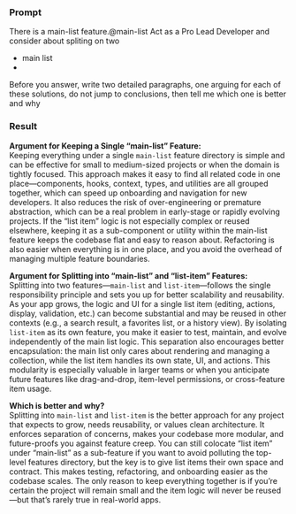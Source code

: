 ### Prompt

There is a main-list feature.@main-list 
Act as a Pro Lead Developer and consider about spliting on two
- main list
- <list item>

Before you answer, write two detailed paragraphs, one arguing for each of these solutions, do not jump to conclusions, then tell me which one is better and why

### Result

**Argument for Keeping a Single “main-list” Feature:**  
Keeping everything under a single `main-list` feature directory is simple and can be effective for small to medium-sized projects or when the domain is tightly focused. This approach makes it easy to find all related code in one place—components, hooks, context, types, and utilities are all grouped together, which can speed up onboarding and navigation for new developers. It also reduces the risk of over-engineering or premature abstraction, which can be a real problem in early-stage or rapidly evolving projects. If the “list item” logic is not especially complex or reused elsewhere, keeping it as a sub-component or utility within the main-list feature keeps the codebase flat and easy to reason about. Refactoring is also easier when everything is in one place, and you avoid the overhead of managing multiple feature boundaries.

**Argument for Splitting into “main-list” and “list-item” Features:**  
Splitting into two features—`main-list` and `list-item`—follows the single responsibility principle and sets you up for better scalability and reusability. As your app grows, the logic and UI for a single list item (editing, actions, display, validation, etc.) can become substantial and may be reused in other contexts (e.g., a search result, a favorites list, or a history view). By isolating `list-item` as its own feature, you make it easier to test, maintain, and evolve independently of the main list logic. This separation also encourages better encapsulation: the main list only cares about rendering and managing a collection, while the list item handles its own state, UI, and actions. This modularity is especially valuable in larger teams or when you anticipate future features like drag-and-drop, item-level permissions, or cross-feature item usage.

**Which is better and why?**  
Splitting into `main-list` and `list-item` is the better approach for any project that expects to grow, needs reusability, or values clean architecture. It enforces separation of concerns, makes your codebase more modular, and future-proofs you against feature creep. You can still colocate “list item” under “main-list” as a sub-feature if you want to avoid polluting the top-level features directory, but the key is to give list items their own space and contract. This makes testing, refactoring, and onboarding easier as the codebase scales. The only reason to keep everything together is if you’re certain the project will remain small and the item logic will never be reused—but that’s rarely true in real-world apps.
